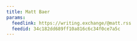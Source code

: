 ```yaml
---
title: Matt Baer
params:
  feedlink: https://writing.exchange/@matt.rss
  feedid: 34c182dd689ff10a816c6c34f0ce7a5c
---
```

